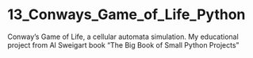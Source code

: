 # 13_Conways_Game_of_Life_Python
Conway’s Game of Life, a cellular automata simulation. My educational project from Al Sweigart book “The Big Book of Small Python Projects”
